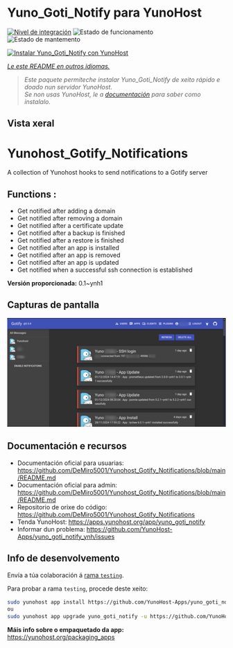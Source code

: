 <!--
NOTA: Este README foi creado automáticamente por <https://github.com/YunoHost/apps/tree/master/tools/readme_generator>
NON debe editarse manualmente.
-->

# Yuno_Goti_Notify para YunoHost

[![Nivel de integración](https://apps.yunohost.org/badge/integration/yuno_goti_notify)](https://ci-apps.yunohost.org/ci/apps/yuno_goti_notify/)
![Estado de funcionamento](https://apps.yunohost.org/badge/state/yuno_goti_notify)
![Estado de mantemento](https://apps.yunohost.org/badge/maintained/yuno_goti_notify)

[![Instalar Yuno_Goti_Notify con YunoHost](https://install-app.yunohost.org/install-with-yunohost.svg)](https://install-app.yunohost.org/?app=yuno_goti_notify)

*[Le este README en outros idiomas.](./ALL_README.md)*

> *Este paquete permíteche instalar Yuno_Goti_Notify de xeito rápido e doado nun servidor YunoHost.*  
> *Se non usas YunoHost, le a [documentación](https://yunohost.org/install) para saber como instalalo.*

## Vista xeral

# Yunohost_Gotify_Notifications
A collection of Yunohost hooks to send notifications to a Gotify server

## Functions :
  * Get notified after adding a domain
  * Get notified after removing a domain
  * Get notified after a certificate update
  * Get notified after a backup is finished
  * Get notified after a restore is finished
  * Get notified after an app is installed
  * Get notified after an app is removed
  * Get notified after an app is updated
  * Get notified when a successful ssh connection is established


**Versión proporcionada:** 0.1~ynh1

## Capturas de pantalla

![Captura de pantalla de Yuno_Goti_Notify](./doc/screenshots/IMG_20241205_224629.png)

## Documentación e recursos

- Documentación oficial para usuarias: <https://github.com/DeMiro5001/Yunohost_Gotify_Notifications/blob/main/README.md>
- Documentación oficial para admin: <https://github.com/DeMiro5001/Yunohost_Gotify_Notifications/blob/main/README.md>
- Repositorio de orixe do código: <https://github.com/DeMiro5001/Yunohost_Gotify_Notifications>
- Tenda YunoHost: <https://apps.yunohost.org/app/yuno_goti_notify>
- Informar dun problema: <https://github.com/YunoHost-Apps/yuno_goti_notify_ynh/issues>

## Info de desenvolvemento

Envía a túa colaboración á [rama `testing`](https://github.com/YunoHost-Apps/yuno_goti_notify_ynh/tree/testing).

Para probar a rama `testing`, procede deste xeito:

```bash
sudo yunohost app install https://github.com/YunoHost-Apps/yuno_goti_notify_ynh/tree/testing --debug
ou
sudo yunohost app upgrade yuno_goti_notify -u https://github.com/YunoHost-Apps/yuno_goti_notify_ynh/tree/testing --debug
```

**Máis info sobre o empaquetado da app:** <https://yunohost.org/packaging_apps>
